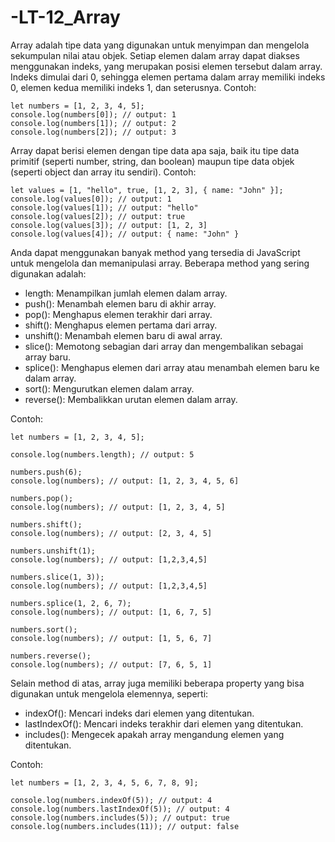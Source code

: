 # -LT-12_Array

Array adalah tipe data yang digunakan untuk menyimpan dan mengelola sekumpulan nilai atau objek. Setiap elemen dalam array dapat diakses menggunakan indeks, yang merupakan posisi elemen tersebut dalam array. Indeks dimulai dari 0, sehingga elemen pertama dalam array memiliki indeks 0, elemen kedua memiliki indeks 1, dan seterusnya. Contoh:

    let numbers = [1, 2, 3, 4, 5];
    console.log(numbers[0]); // output: 1
    console.log(numbers[1]); // output: 2
    console.log(numbers[2]); // output: 3

Array dapat berisi elemen dengan tipe data apa saja, baik itu tipe data primitif (seperti number, string, dan boolean) maupun tipe data objek (seperti object dan array itu sendiri). Contoh:

    let values = [1, "hello", true, [1, 2, 3], { name: "John" }];
    console.log(values[0]); // output: 1
    console.log(values[1]); // output: "hello"
    console.log(values[2]); // output: true
    console.log(values[3]); // output: [1, 2, 3]
    console.log(values[4]); // output: { name: "John" }

Anda dapat menggunakan banyak method yang tersedia di JavaScript untuk mengelola dan memanipulasi array. Beberapa method yang sering digunakan adalah:

* length: Menampilkan jumlah elemen dalam array.
* push(): Menambah elemen baru di akhir array.
* pop(): Menghapus elemen terakhir dari array.
* shift(): Menghapus elemen pertama dari array.
* unshift(): Menambah elemen baru di awal array.
* slice(): Memotong sebagian dari array dan mengembalikan sebagai array baru.
* splice(): Menghapus elemen dari array atau menambah elemen baru ke dalam array.
* sort(): Mengurutkan elemen dalam array.
* reverse(): Membalikkan urutan elemen dalam array.

Contoh:

    let numbers = [1, 2, 3, 4, 5];

    console.log(numbers.length); // output: 5

    numbers.push(6);
    console.log(numbers); // output: [1, 2, 3, 4, 5, 6]

    numbers.pop();
    console.log(numbers); // output: [1, 2, 3, 4, 5]

    numbers.shift();
    console.log(numbers); // output: [2, 3, 4, 5]

    numbers.unshift(1);
    console.log(numbers); // output: [1,2,3,4,5]

    numbers.slice(1, 3)); 
    console.log(numbers); // output: [1,2,3,4,5]

    numbers.splice(1, 2, 6, 7);
    console.log(numbers); // output: [1, 6, 7, 5]

    numbers.sort();
    console.log(numbers); // output: [1, 5, 6, 7]

    numbers.reverse();
    console.log(numbers); // output: [7, 6, 5, 1]


Selain method di atas, array juga memiliki beberapa property yang bisa digunakan untuk mengelola elemennya, seperti:

- indexOf(): Mencari indeks dari elemen yang ditentukan.
- lastIndexOf(): Mencari indeks terakhir dari elemen yang ditentukan.
- includes(): Mengecek apakah array mengandung elemen yang ditentukan.

Contoh:

    let numbers = [1, 2, 3, 4, 5, 6, 7, 8, 9];

    console.log(numbers.indexOf(5)); // output: 4
    console.log(numbers.lastIndexOf(5)); // output: 4
    console.log(numbers.includes(5)); // output: true
    console.log(numbers.includes(11)); // output: false
